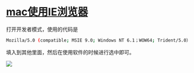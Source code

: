 # [mac使用IE浏览器](https://github.com/coutureone/gitblog/issues/21)

打开开发者模式，使用的代码是

```bash
Mozilla/5.0 (compatible; MSIE 9.0; Windows NT 6.1；WOW64; Trident/5.0）
```

填入到其他里面，然后在使用软件的时候进行选中即可。

![](https://cdn.jsdelivr.net/gh/coutureone/gitblog@main/img/image-20250922120338795.png)

